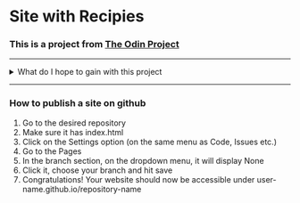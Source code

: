 # Site with Recipies

### This is a project from [The Odin Project](https://theodinproject.com)
---
<details>
    <summary>What do I hope to gain with this project</summary>
    <dl>
        <dt>Git Experience</dt>
        <dd>Specifically I want to, from this point onward, only do good commits that are very easily readable and maintainable</dd>
        <dt>HTML and CSS</dt>
        <dd>I have, dare I say, a decent amount of knowledge of HTML and CSS, and with me reading a bit more these days, I feel like I now know even more. But it's important for me to keep practicing – just today I had run my HTML code <em>(shayhowe repository)</em> through a validator, and installed a VS Code plugin, even though I use nvim, I just don't know how to set up a plug in, but yeah that's kinda it</dd> 
    </dl>
</details>

---

### How to publish a site on github

1. Go to the desired repository
2. Make sure it has index.html
3. Click on the Settings option (on the same menu as Code, Issues etc.)
4. Go to the Pages
5. In the branch section, on the dropdown menu, it will display None
6. Click it, choose your branch and hit save
7. Congratulations! Your website should now be accessible under user-name.github.io/repository-name
